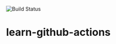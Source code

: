 ![Build Status](https://github.com/timazet/learn-github-actions/workflows/CI/badge.svg?branch=master&event=push)
# learn-github-actions

